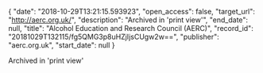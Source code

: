 {
  "date": "2018-10-29T13:21:15.593923", 
  "open_access": false, 
  "target_url": "http://aerc.org.uk/", 
  "description": "Archived in 'print view'", 
  "end_date": null, 
  "title": "Alcohol Education and Research Council (AERC)", 
  "record_id": "20181029T132115/fg5QMG3p8uHZjIjsCUgw2w==", 
  "publisher": "aerc.org.uk", 
  "start_date": null
}

Archived in 'print view'